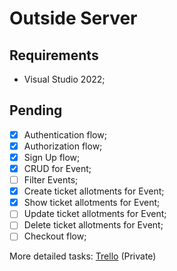 ﻿# Outside Server

## Requirements
- Visual Studio 2022;

## Pending
- [x] Authentication flow;
- [x] Authorization flow;
- [x] Sign Up flow;
- [x] CRUD for Event;
- [ ] Filter Events;
- [x] Create ticket allotments for Event;
- [x] Show ticket allotments for Event;
- [ ] Update ticket allotments for Event;
- [ ] Delete ticket allotments for Event;
- [ ] Checkout flow;

More detailed tasks: [Trello](https://trello.com/b/NyUphhWZ/outside) (Private)
